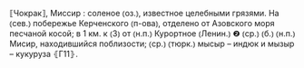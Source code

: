 ---
---

⟦Чокрак⟧, Миссир
: соленое ⦅оз.⦆, известное целебными грязями. На ⦅сев.⦆ побережье Керченского ⦅п-ова⦆, отделено от Азовского моря песчаной косой; в 1 км. к ⦅З⦆ от ⦅н.п.⦆ Курортное ⦅Ленин.⦆ ❷ ⦅ср.⦆ ⦅б.⦆ ⦅н.п.⦆ Мисир, находившийся поблизости; ⦅ср.⦆ ⦅тюрк.⦆ мысыр – индюк и мызыр – кукуруза ⦃Г11⦄.
